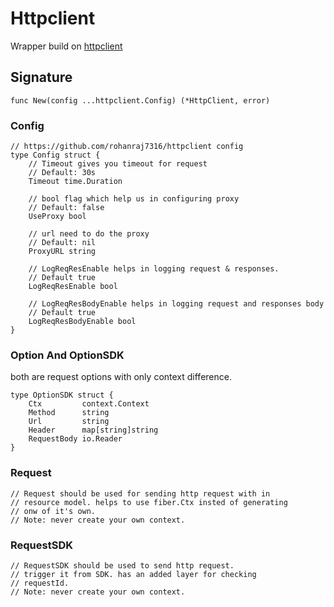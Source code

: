 # Httpclient

Wrapper build on [httpclient](https://github.com/rohanraj7316/httpclient)

## Signature

```
func New(config ...httpclient.Config) (*HttpClient, error)
```

### Config

```
// https://github.com/rohanraj7316/httpclient config
type Config struct {
	// Timeout gives you timeout for request
	// Default: 30s
	Timeout time.Duration

	// bool flag which help us in configuring proxy
	// Default: false
	UseProxy bool

	// url need to do the proxy
	// Default: nil
	ProxyURL string

	// LogReqResEnable helps in logging request & responses.
	// Default true
	LogReqResEnable bool

	// LogReqResBodyEnable helps in logging request and responses body
	// Default true
	LogReqResBodyEnable bool
}
```

### Option And OptionSDK

both are request options with only context difference.

```
type OptionSDK struct {
	Ctx         context.Context
	Method      string
	Url         string
	Header      map[string]string
	RequestBody io.Reader
}
```

### Request

```
// Request should be used for sending http request with in
// resource model. helps to use fiber.Ctx insted of generating
// onw of it's own.
// Note: never create your own context.
```

### RequestSDK

```
// RequestSDK should be used to send http request.
// trigger it from SDK. has an added layer for checking
// requestId.
// Note: never create your own context.
```